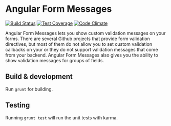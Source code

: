 # Angular Form Messages

[![Build Status](https://travis-ci.org/xebia/angular-form-messages.svg?branch=master)](https://travis-ci.org/xebia/angular-form-messages)
[![Test Coverage](https://codeclimate.com/github/xebia/angular-form-messages/badges/coverage.svg)](https://codeclimate.com/github/xebia/angular-form-messages)
[![Code Climate](https://codeclimate.com/github/xebia/angular-form-messages/badges/gpa.svg)](https://codeclimate.com/github/xebia/angular-form-messages)

Angular Form Messages lets you show custom validation messages on your forms. There are several Github projects that provide form validation directives,
but most of them do not allow you to set custom validation callbacks on your or they do not support validation messages that come from your backend.
Angular Form Messages also gives you the ability to show validation messages for groups of fields.

## Build & development

Run `grunt` for building.

## Testing

Running `grunt test` will run the unit tests with karma.
